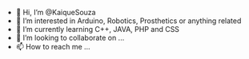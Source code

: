 - 👋 Hi, I’m @KaiqueSouza
- 👀 I’m interested in Arduino, Robotics, Prosthetics or anything related
- 🌱 I’m currently learning C++, JAVA, PHP and CSS
- 💞️ I’m looking to collaborate on ...
- 📫 How to reach me ...

<!---
KaiqueSouza/KaiqueSouza is a ✨ special ✨ repository because its `README.md` (this file) appears on your GitHub profile.
You can click the Preview link to take a look at your changes.
--->

